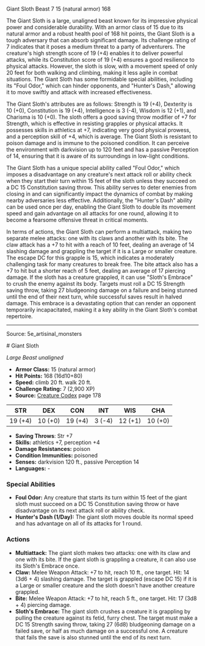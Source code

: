 <MonsterName/>Giant Sloth</MonsterName>
<CreatureType/>Beast</CreatureType>
<CR/>7</CR>
<AC/>15 (natural armor)</AC>
<HP/>168</HP>
<summary>The Giant Sloth is a large, unaligned beast known for its impressive physical power and considerable durability. With an armor class of 15 due to its natural armor and a robust health pool of 168 hit points, the Giant Sloth is a tough adversary that can absorb significant damage. Its challenge rating of 7 indicates that it poses a medium threat to a party of adventurers. The creature's high strength score of 19 (+4) enables it to deliver powerful attacks, while its Constitution score of 19 (+4) ensures a good resilience to physical attacks. However, the sloth is slow, with a movement speed of only 20 feet for both walking and climbing, making it less agile in combat situations. The Giant Sloth has some formidable special abilities, including its "Foul Odor," which can hinder opponents, and "Hunter's Dash," allowing it to move swiftly and attack with increased effectiveness.</summary>

<detail>

The Giant Sloth's attributes are as follows: Strength is 19 (+4), Dexterity is 10 (+0), Constitution is 19 (+4), Intelligence is 3 (-4), Wisdom is 12 (+1), and Charisma is 10 (+0). The sloth offers a good saving throw modifier of +7 for Strength, which is effective in resisting grapples or physical attacks. It possesses skills in athletics at +7, indicating very good physical prowess, and a perception skill of +4, which is average. The Giant Sloth is resistant to poison damage and is immune to the poisoned condition. It can perceive the environment with darkvision up to 120 feet and has a passive Perception of 14, ensuring that it is aware of its surroundings in low-light conditions.

The Giant Sloth has a unique special ability called "Foul Odor," which imposes a disadvantage on any creature's next attack roll or ability check when they start their turn within 15 feet of the sloth unless they succeed on a DC 15 Constitution saving throw. This ability serves to deter enemies from closing in and can significantly impact the dynamics of combat by making nearby adversaries less effective. Additionally, the "Hunter's Dash" ability can be used once per day, enabling the Giant Sloth to double its movement speed and gain advantage on all attacks for one round, allowing it to become a fearsome offensive threat in critical moments.

In terms of actions, the Giant Sloth can perform a multiattack, making two separate melee attacks: one with its claws and another with its bite. The claw attack has a +7 to hit with a reach of 10 feet, dealing an average of 14 slashing damage and grappling the target if it is a Large or smaller creature. The escape DC for this grapple is 15, which indicates a moderately challenging task for many creatures to break free. The bite attack also has a +7 to hit but a shorter reach of 5 feet, dealing an average of 17 piercing damage. If the sloth has a creature grappled, it can use "Sloth's Embrace" to crush the enemy against its body. Targets must roll a DC 15 Strength saving throw, taking 27 bludgeoning damage on a failure and being stunned until the end of their next turn, while successful saves result in halved damage. This embrace is a devastating option that can render an opponent temporarily incapacitated, making it a key ability in the Giant Sloth's combat repertoire.</detail>



---

Source: 5e_artisinal_monsters

<statblock>
# Giant Sloth

*Large* *Beast* *unaligned*

- **Armor Class:** 15 (natural armor)
- **Hit Points:** 168 (16d10+80)
- **Speed:** climb 20 ft. walk 20 ft.
- **Challenge Rating:** 7 (2,900 XP)
- **Source:** [Creature Codex](https://koboldpress.com/kpstore/product/creature-codex-for-5th-edition-dnd) page 178

| STR | DEX | CON | INT | WIS | CHA |
| --- | --- | --- | --- | --- | --- |
| 19 (+4) | 10 (+0) | 19 (+4) | 3 (-4) | 12 (+1) | 10 (+0) |

- **Saving Throws**: Str +7
- **Skills:** athletics +7, perception +4
- **Damage Resistances:** poison
- **Condition Immunities:** poisoned
- **Senses:** darkvision 120 ft., passive Perception 14
- **Languages:** -

### Special Abilities

- **Foul Odor:** Any creature that starts its turn within 15 feet of the giant sloth must succeed on a DC 15 Constitution saving throw or have disadvantage on its next attack roll or ability check.
- **Hunter's Dash (1/Day):** The giant sloth moves double its normal speed and has advantage on all of its attacks for 1 round.

### Actions

- **Multiattack:** The giant sloth makes two attacks: one with its claw and one with its bite. If the giant sloth is grappling a creature, it can also use its Sloth's Embrace once.
- **Claw:** Melee Weapon Attack: +7 to hit, reach 10 ft., one target. Hit: 14 (3d6 + 4) slashing damage. The target is grappled (escape DC 15) if it is a Large or smaller creature and the sloth doesn't have another creature grappled.
- **Bite:** Melee Weapon Attack: +7 to hit, reach 5 ft., one target. Hit: 17 (3d8 + 4) piercing damage.
- **Sloth's Embrace:** The giant sloth crushes a creature it is grappling by pulling the creature against its fetid, furry chest. The target must make a DC 15 Strength saving throw, taking 27 (6d8) bludgeoning damage on a failed save, or half as much damage on a successful one. A creature that fails the save is also stunned until the end of its next turn.


</statblock>


